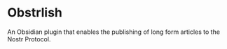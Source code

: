 # Obstrlish

An Obsidian plugin that enables the publishing of long form articles to the Nostr Protocol. 


